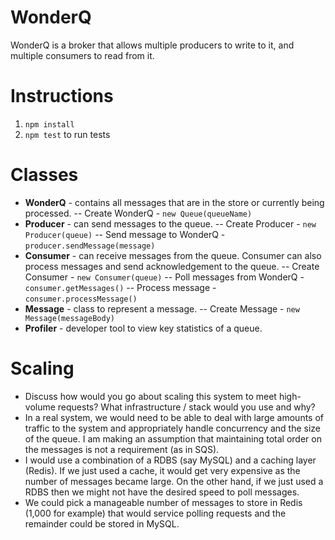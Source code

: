 # WonderQ

WonderQ is a broker that allows multiple producers to write to it, and multiple consumers to read from it.

# Instructions
1. `npm install`
2. `npm test` to run tests

# Classes
- **WonderQ** - contains all messages that are in the store or currently being processed.
-- Create WonderQ - `new Queue(queueName)`
- **Producer** - can send messages to the queue.
-- Create Producer - `new Producer(queue)`
-- Send message to WonderQ - `producer.sendMessage(message)`
- **Consumer** - can receive messages from the queue. Consumer can also process messages and send acknowledgement to the queue.
-- Create Consumer - `new Consumer(queue)`
-- Poll messages from WonderQ - `consumer.getMessages()`
-- Process message - `consumer.processMessage()`
- **Message** - class to represent a message.
-- Create Message - `new Message(messageBody)`
- **Profiler** - developer tool to view key statistics of a queue.

# Scaling
- Discuss how would you go about scaling this system to meet high-volume requests? What infrastructure / stack would you use and why?
- In a real system, we would need to be able to deal with large amounts of traffic to the system and appropriately handle concurrency and the size of the queue. I am making an assumption that maintaining total order on the messages is not a requirement (as in SQS).
- I would use a combination of a RDBS (say MySQL) and a caching layer (Redis). If we just used a cache, it would get very expensive as the number of messages became large. On the other hand, if we just used a RDBS then we might not have the desired speed to poll messages.
- We could pick a manageable number of messages to store in Redis (1,000 for example) that would service polling requests and the remainder could be stored in MySQL.
